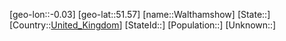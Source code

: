 ﻿---
location: [51.57,-0.03]
type: City
tags:
- geo/City


SpocWebEntityId: 35432
isDeleted: false
confidential: public

---
[geo-lon::-0.03]
[geo-lat::51.57]
[name::Walthamshow]
[State::]
[Country::[United_Kingdom](geo/Continent/Europe/United_Kingdom.md)]
[StateId::]
[Population::]
[Unknown::]

